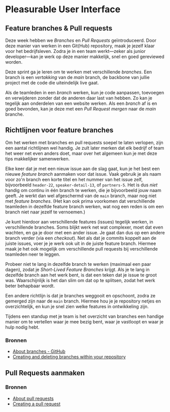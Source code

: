 # Pleasurable User Interface

## Feature branches & Pull requests

Deze week hebben we _Branches_ en _Pull Requests_ geïntroduceerd. Door deze manier van werken in een Git(Hub) repository, maak je jezelf klaar voor het bedrijfsleven. Zodra je in een team werkt—zeker als junior developer—kan je werk op deze manier makkelijk, snel en goed gereviewed worden.

Deze sprint ga je leren om te werken met verschillende _branches_. Een branch is een _vertakking_ van de _main_ branch, de backbone van jullie project met de code die uiteindelijk live gaat. 

Als de teamleden in een _branch_ werken, kun je code aanpassen, toevoegen en verwijderen zonder dat de anderen daar last van hebben. Zo kan je tegelijk aan onderdelen van een website werken. Als een _branch_ af is en goed bevonden, kan je deze met een _Pull Request_ _mergen_ naar de _main_ branche.

## Richtlijnen voor feature branches

Om het werken met branches en pull requests soepel te laten verlopen, zijn een aantal richtlijnen wel handig. Je zult later merken dat elk bedrijf of team het weer net even anders doet, maar over het algemeen kun je met deze tips makkelijker samenwerken.

Elke keer dat je met een nieuw issue aan de slag gaat, kun je het best een nieuwe _feature branch_ aanmaken voor dat issue. Vaak gebruik je als naam voor zo'n branch een korte titel en het nummer van het issue zelf, bijvoorbeeld `header-22`, `speaker-detail-13`, of `partners-5`. Het is dus _niet_ handig om continu in één branch te werken, die je bijvoorbeeld jouw naam geeft. Je werkt dan wel afgeschermd van de `main` branch, maar nog niet met _feature branches_. (Het kan ook prima voorkomen dat verschillende teamleden in dezelfde feature branch werken, wat nog een reden is om een branch niet naar jezelf te vernoemen.)

Je kunt hierdoor aan verschillende features (issues) tegelijk werken, in verschillende branches. Soms blijkt werk net wat complexer, moet dat even wachten, en ga je door met een ander issue. Je gaat dan dus op een andere branch verder (via een _checkout_). Net als dat je commits koppelt aan de juiste issues, voer je je werk ook uit in de juiste feature branch. Hiermee maak je het ook mogelijk om verschillende pull requests bij verschillende teamleden neer te leggen.

Probeer niet te lang in dezelfde branch te werken (maximaal een paar dagen), zodat je _Short-Lived Feature Branches_ krijgt. Als je te lang in dezelfde branch aan het werk bent, is dat een teken dat je issue te groot was. Waarschijnlijk is het dan slim om dat op te splitsen, zodat het werk beter behapbaar wordt.

Een andere richtlijn is dat je branches weggooit en opschoont, zodra ze gemerged zijn naar de `main` branch. Hiermee hou je je repository netjes en overzichtelijk, en kun je snel zien welke features in ontwikkeling zijn.

Tijdens een standup met je team is het overzicht van branches een handige manier om te vertellen waar je mee bezig bent, waar je vastloopt en waar je hulp nodig hebt.

### Bronnen

- [About branches - GitHub](https://docs.github.com/en/pull-requests/collaborating-with-pull-requests/proposing-changes-to-your-work-with-pull-requests/about-branches)
- [Creating and deleting branches within your repository](https://docs.github.com/en/pull-requests/collaborating-with-pull-requests/proposing-changes-to-your-work-with-pull-requests/creating-and-deleting-branches-within-your-repository)

## Pull Requests aanmaken


### Bronnen

- [About pull requests](https://docs.github.com/en/pull-requests/collaborating-with-pull-requests/proposing-changes-to-your-work-with-pull-requests/about-pull-requests)
- [Creating a pull request](https://docs.github.com/en/pull-requests/collaborating-with-pull-requests/proposing-changes-to-your-work-with-pull-requests/creating-a-pull-request?tool=webui)


<!--

Leren hoe je dit kan mergen met een pull request en review
Hoe schrijf je een nette pull request?


### Naamgeving 
Naamgeving feature branches
Zie ook conventies Agency


### Pull-request

Om jouw branch weer samen te voegen naar main doe je een pull-request.

Wat doe je met `git pull` ?

Met een pull-request vraag je of iemand anders jouw aanpassing (bijv. in een branch) toe wil voegen aan de main branch.

Pull-requests doe je het beste in GitHub.
(het kan op de CLI maar is een gedoe)


### Pull Request message bla
👉 Hoe schrijf je een nette Pull Request? 
Zie conventies Agency

### Merge

Bij een merge voeg je twee branches samen zodat je verder kunt werken op één punt.

Je kunt mergen in GH Desktop of op de CLI. 

`git checkout main` wissel naar main

`git merge feature` merge de branches

`git branch –d feature` verwijder branch



#### Merge conflicts

Als je 2 versies van hetzelfde bestand samenvoegt kan er een probleem optreden. Een zogenaamd merge conflict.
Je kunt handmatig het merge-conflict oplossen of het in de vs-code interface uitvoeren.
Vraag een medestudent om hulp als je er niet uit komt.

git merge – merge a specified branch into the current one




## Github workflows

### Centralized workflow

Wat is dit en hoe doe je dat?

Maak een repository aan op GitHub
Clone de repository naar lokaal
Maak aanpassingen en commit
Push aanpassingen naar GitHub

Conflicten zijn vrij normaal in deze setting, meestal is rebase de juiste oplossing: git pull –rebase origin main

Eventuele merge conflicten los je op in je favoriete editor.


### Feature branch workflow

We maken deze sprint gebruik van de Feature branch Workflow

Wat is dit en hoe doe je dat?

Maak een repository aan op GitHub
Maak een nieuwe branch voor jouw feature
Clone (of pull) de repository naar lokaal
Maak aanpassingen en commit deze (micro-steps)
Push jouw aanpassingen naar GitHub
Maak een pull-request op GitHub

Dit kan dus ook helemaal op de CLI, maar doe het vooral in GHD!
git checkout -b new-feature switch naar de nieuwe branchgit commit -a –m ‘Built new-feature! Resolves #42’ commit aanpassingen
git push -u origin new-feature push jouw feature naar GitHub…
… doe een pull-request op GitHub

### Forking workflow

Wat is dit en hoe doe je dat?

Maak een repository aan op GitHub (project remote)
Fork de repository op GitHub (eigen remote)
Maak een nieuwe branch voor jouw feature op jouw remote
Clone (of pull) de repository van jouw remote naar lokaal
Maak aanpassingen en commit deze
Push jouw aanpassingen naar jouw remote GitHub
Maak een pull-request van de feature branch op jouw remote naar het originele project op GitHub

Ook dit kan op de CLI maar … weet waar je aan begin…

## Stand  up

Elke dag 

3 vragen

doe het! 

-->